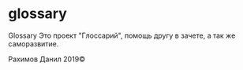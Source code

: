# glossary
Glossary
Это проект "Глоссарий", помощь другу в зачете, а так же саморазвитие.

Рахимов Данил 2019©
